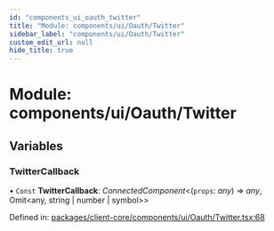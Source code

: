 ```yaml
---
id: "components_ui_oauth_twitter"
title: "Module: components/ui/Oauth/Twitter"
sidebar_label: "components/ui/Oauth/Twitter"
custom_edit_url: null
hide_title: true
---
```


# Module: components/ui/Oauth/Twitter

## Variables

### TwitterCallback

• `Const` **TwitterCallback**: *ConnectedComponent*<(`props`: *any*) => *any*, Omit<any, string \| number \| symbol\>\>

Defined in: [packages/client-core/components/ui/Oauth/Twitter.tsx:68](https://github.com/xr3ngine/xr3ngine/blob/56376a778/packages/client-core/components/ui/Oauth/Twitter.tsx#L68)

